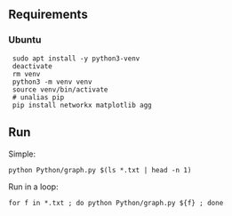 ## Requirements

### Ubuntu
```
 sudo apt install -y python3-venv
 deactivate
 rm venv
 python3 -m venv venv
 source venv/bin/activate
 # unalias pip
 pip install networkx matplotlib agg
```

## Run

Simple:

```
python Python/graph.py $(ls *.txt | head -n 1)
```

Run in a loop:

``` 
for f in *.txt ; do python Python/graph.py ${f} ; done
```